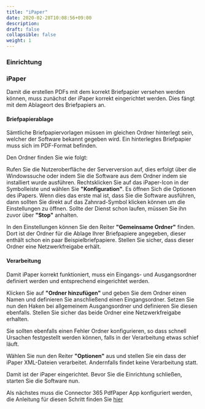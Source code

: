 ```yaml
---
title: "iPaper"
date: 2020-02-28T10:08:56+09:00
description: 
draft: false
collapsible: false
weight: 1
---
```

### Einrichtung

### iPaper

Damit die erstellen PDFs mit dem korrekt Briefpapier versehen werden können, muss zunächst der iPaper korrekt eingerichtet werden. Dies fängt mit dem Ablageort des Briefpapiers an.

#### Briefpapierablage

Sämtliche Briefpapiervorlagen müssen im gleichen Ordner hinterlegt sein, welcher der Software bekannt gegeben wird. Ein hinterlegtes Briefpapier muss sich im PDF-Format befinden.

Den Ordner finden Sie wie folgt:

Rufen Sie die Nutzeroberfläche der Serverversion auf, dies erfolgt über die Windowssuche oder indem Sie die Software aus dem Ordner indem sie installiert wurde ausführen.
Rechtsklicken Sie auf das iPaper-Icon in der Symbolleiste und wählen Sie **"Konfiguration"**. Es öffnen Sich die Optionen des iPapers. Wenn dies das erste mal ist, dass Sie die Software ausführen, dann sollten Sie direkt auf das Zahnrad-Symbol klicken können um die Einstellungen zu öffnen. Sollte der Dienst schon laufen, müssen Sie ihn zuvor über **"Stop"** anhalten.

In den Einstellungen können Sie den Reiter **"Gemeinsame Ordner"** finden. Dort ist der Ordner für die Ablage Ihrer Briefpapiere angegeben, dieser enthält schon ein paar Beispielbriefpapiere. Stellen Sie sicher, dass dieser Ordner eine Netzwerkfreigabe erhält.

#### Verarbeitung
Damit iPaper korrekt funktioniert, muss ein Eingangs- und Ausgangsordner definiert werden und entsprechend eingerichtet werden.

Klicken Sie auf **"Ordner hinzufügen"** und geben Sie dem Ordner einen Namen und definieren Sie anschließend einen Eingangsordner. Setzen Sie nun den Haken bei allgemeinem Ausgangsordner und definieren Sie diesen ebenfalls. Stellen Sie sicher das beide Ordner eine Netzwerkfreigabe erhalten.

Sie sollten ebenfalls einen Fehler Ordner konfigurieren, so dass schnell Ursachen festgestellt werden können, falls in der Verarbeitung etwas schief läuft.

Wählen Sie nun den Reiter **"Optionen"** aus und stellen Sie ein dass der iPaper XML-Dateien verarbeitet. Andernfalls findet keine Verarbeitung statt.

Damit ist der iPaper eingerichtet. Bevor Sie die Einrichtung schließen, starten Sie die Software nun.

Als nächstes muss die Connector 365 PdfPaper App konfiguriert werden, die Anleitung für diesen Schritt finden Sie [hier](/de-de/apps/pdfpaper/first-steps/setup/pdfpaper)
